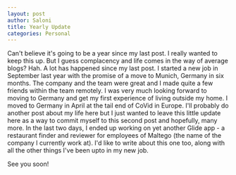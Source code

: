 ```yaml
---
layout: post
author: Saloni
title: Yearly Update
categories: Personal
---
```



Can't believe it's going to be a year since my last post. 
I really wanted to keep this up. But I guess complacency and life comes in the way of average blogs? Hah. A lot has happened since my last post.
I started a new job in September last year with the promise of a move to Munich, Germany in six months. 
The company and the team were great and I made quite a few friends within the team remotely. 
I was very much looking forward to moving to Germany and get my first experience of living outside my home.
I moved to Germany in April at the tail end of CoVid in Europe. I'll probably do another post about my life here but I just wanted to leave this little update here as a way to commit myself to this second post and hopefully, many more. 
In the last two days, I ended up working on yet another Glide app - a restaurant finder and reviewer for employees of Maltego (the name of the company I currently work at).
I'd like to write about this one too, along with all the other things I've been upto in my new job.

See you soon!
